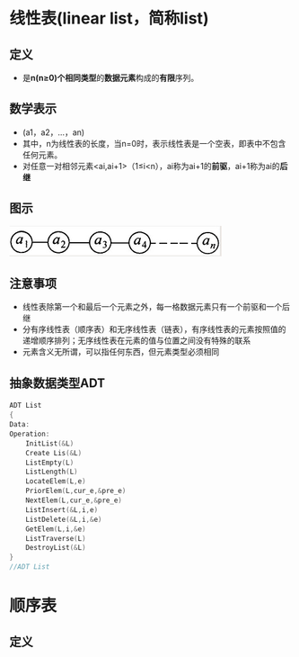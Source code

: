 # 线性表(linear list，简称list)

## 定义
- 是**n(n≥0)**个**相同类型**的**数据元素**构成的**有限**序列。

## 数学表示
- (a1，a2，…，an)
- 其中，n为线性表的长度，当n=0时，表示线性表是一个空表，即表中不包含任何元素。
- 对任意一对相邻元素<ai,ai+1>（1≤i<n），ai称为ai+1的**前驱**，ai+1称为ai的**后继**

## 图示
![](/Chapter_02_List/img/0.jpg)
## 注意事项
- 线性表除第一个和最后一个元素之外，每一格数据元素只有一个前驱和一个后继
- 分有序线性表（顺序表）和无序线性表（链表），有序线性表的元素按照值的递增顺序排列；无序线性表在元素的值与位置之间没有特殊的联系
- 元素含义无所谓，可以指任何东西，但元素类型必须相同

## 抽象数据类型ADT
```C
ADT List
{
Data:
Operation:
    InitList(&L)
    Create Lis(&L)
    ListEmpty(L)
    ListLength(L)
    LocateElem(L,e)
    PriorElem(L,cur_e,&pre_e)
    NextElem(L,cur_e,&pre_e) 
    ListInsert(&L,i,e)
    ListDelete(&L,i,&e)
    GetElem(L,i,&e)
    ListTraverse(L)
    DestroyList(&L)
}
//ADT List
```

# 顺序表
## 定义


